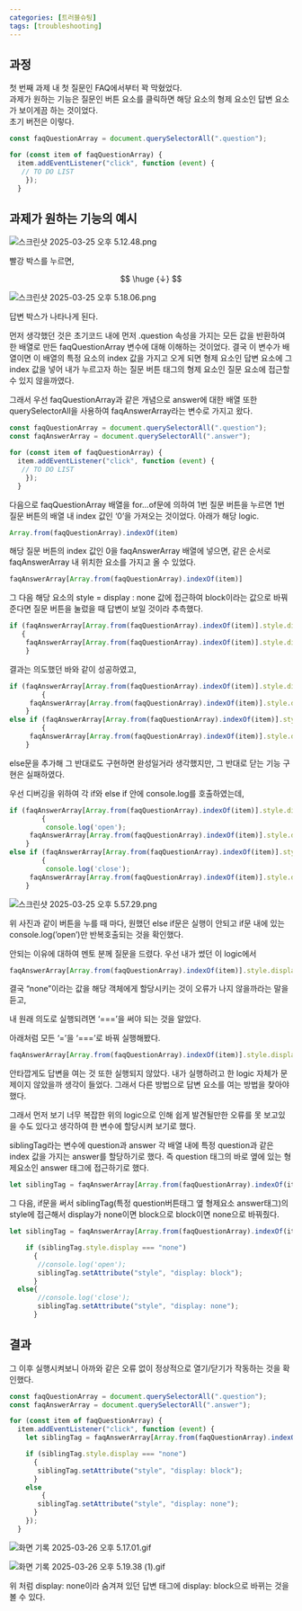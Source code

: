 ```yaml
---
categories: [트러블슈팅]
tags: [troubleshooting]
---
```


## 과정

첫 번째 과제 내 첫 질문인 FAQ에서부터 꽉 막혔었다.  
과제가 원하는 기능은 질문인 버튼 요소를 클릭하면 해당 요소의 형제 요소인 답변 요소가 보이게끔 하는 것이었다.  
초기 버전은 이렇다.

```jsx
const faqQuestionArray = document.querySelectorAll(".question");

for (const item of faqQuestionArray) {
  item.addEventListener("click", function (event) {
   // TO DO LIST
    });
  }
```

## 과제가 원하는 기능의 예시

![스크린샷 2025-03-25 오후 5.12.48.png](/assets/img/troubleshooting-1.png)

빨강 박스를 누르면,

$$
\huge {↓}
$$

![스크린샷 2025-03-25 오후 5.18.06.png](/assets/img/troubleshooting-2.png)

답변 박스가 나타나게 된다.

먼저 생각했던 것은 초기코드 내에 먼저 .question 속성을 가지는 모든 값을 반환하여 한 배열로 만든 faqQuestionArray 변수에 대해 이해하는 것이었다. 결국 이 변수가 배열이면 이 배열의 특정 요소의 index 값을 가지고 오게 되면 형제 요소인 답변 요소에 그 index 값을 넣어 내가 누르고자 하는 질문 버튼 태그의 형제 요소인 질문 요소에 접근할 수 있지 않을까였다.

그래서 우선 faqQuestionArray과 같은 개념으로 answer에 대한 배열 또한 querySelectorAll을 사용하여 faqAnswerArray라는 변수로 가지고 왔다.

```jsx
const faqQuestionArray = document.querySelectorAll(".question");
const faqAnswerArray = document.querySelectorAll(".answer");

for (const item of faqQuestionArray) {
  item.addEventListener("click", function (event) {
   // TO DO LIST
    });
  }
```

다음으로 faqQuestionArray 배열을 for…of문에 의하여 1번 질문 버튼을 누르면 1번 질문 버튼의 배열 내 index 값인 ‘0’을 가져오는 것이었다. 아래가 해당 logic.

```jsx
Array.from(faqQuestionArray).indexOf(item)
```

해당 질문 버튼의 index 값인 0을 faqAnswerArray 배열에 넣으면, 같은 순서로 faqAnswerArray 내 위치한 요소를 가지고 올 수 있었다.

```jsx
faqAnswerArray[Array.from(faqQuestionArray).indexOf(item)]
```

그 다음 해당 요소의 style = display : none 값에 접근하여 block이라는 값으로 바꿔준다면 질문 버튼을 눌렀을 때 답변이 보일 것이라 추측했다.

```jsx
if (faqAnswerArray[Array.from(faqQuestionArray).indexOf(item)].style.display = "none")
   {
    faqAnswerArray[Array.from(faqQuestionArray).indexOf(item)].style.display = "block";
    }
```

결과는 의도했던 바와 같이 성공하였고, 

```jsx
if (faqAnswerArray[Array.from(faqQuestionArray).indexOf(item)].style.display = "none") 
        {
     faqAnswerArray[Array.from(faqQuestionArray).indexOf(item)].style.display = "block";
    } 
else if (faqAnswerArray[Array.from(faqQuestionArray).indexOf(item)].style.display = "block") 
        {
     faqAnswerArray[Array.from(faqQuestionArray).indexOf(item)].style.display = "none";
    }
```

else문을 추가해 그 반대로도 구현하면 완성일거라 생각했지만, 그 반대로 닫는 기능 구현은 실패하였다.

우선 디버깅을 위하여 각 if와 else if 안에 console.log를 호출하였는데,

```jsx
if (faqAnswerArray[Array.from(faqQuestionArray).indexOf(item)].style.display = "none") 
        {
         console.log('open');
     faqAnswerArray[Array.from(faqQuestionArray).indexOf(item)].style.display = "block";
    } 
else if (faqAnswerArray[Array.from(faqQuestionArray).indexOf(item)].style.display = "block") 
        {
         console.log('close');
     faqAnswerArray[Array.from(faqQuestionArray).indexOf(item)].style.display = "none";
    }
```

![스크린샷 2025-03-25 오후 5.57.29.png](/assets/img/troubleshooting-3.png)

위 사진과 같이 버튼을 누를 때 마다, 원했던 else if문은 실행이 안되고 if문 내에 있는 console.log(’open’)만 반복호출되는 것을 확인했다.

안되는 이유에 대하여 멘토 분께 질문을 드렸다. 우선 내가 썼던 이 logic에서

```jsx
faqAnswerArray[Array.from(faqQuestionArray).indexOf(item)].style.display = "none"
```

결국 “none”이라는 값을 해당 객체에게 할당시키는 것이 오류가 나지 않을까라는 말을 듣고,

내 원래 의도로 실행되려면 ‘===’을 써야 되는 것을 알았다.

아래처럼 모든 ‘=’을 ‘===’로 바꿔 실행해봤다.

```jsx
faqAnswerArray[Array.from(faqQuestionArray).indexOf(item)].style.display === "none"
```

안타깝게도 답변을 여는 것 또한 실행되지 않았다. 내가 실행하려고 한 logic 자체가 문제이지 않았을까 생각이 들었다. 그래서 다른 방법으로 답변 요소를 여는 방법을 찾아야 했다.

그래서 먼저 보기 너무 복잡한 위의 logic으로 인해 쉽게 발견될만한 오류를 못 보고있을 수도 있다고 생각하여 한 변수에 할당시켜 보기로 했다.

siblingTag라는 변수에 question과 answer 각 배열 내에 특정 question과 같은 index 값을 가지는 answer를 할당하기로 했다. 즉 question 태그의 바로 옆에 있는 형제요소인 answer 태그에 접근하기로 했다.

```jsx
let siblingTag = faqAnswerArray[Array.from(faqQuestionArray).indexOf(item)];
```

그 다음, if문을 써서 siblingTag(특정 question버튼태그 옆 형제요소 answer태그)의 style에 접근해서 display가 none이면 block으로 block이면 none으로 바꿔줬다.

```jsx
let siblingTag = faqAnswerArray[Array.from(faqQuestionArray).indexOf(item)];

    if (siblingTag.style.display === "none")
      {
       //console.log('open');
       siblingTag.setAttribute("style", "display: block");
      }
  else{
       //console.log('close');
       siblingTag.setAttribute("style", "display: none");
      }
```

## 결과

그 이후 실행시켜보니 아까와 같은 오류 없이 정상적으로 열기/닫기가 작동하는 것을 확인했다.

```jsx
const faqQuestionArray = document.querySelectorAll(".question");
const faqAnswerArray = document.querySelectorAll(".answer");

for (const item of faqQuestionArray) {
  item.addEventListener("click", function (event) {
    let siblingTag = faqAnswerArray[Array.from(faqQuestionArray).indexOf(item)];

    if (siblingTag.style.display === "none")
      {
       siblingTag.setAttribute("style", "display: block");
      }
    else
        {
       siblingTag.setAttribute("style", "display: none");
      }
    });
  }
```

![화면 기록 2025-03-26 오후 5.17.01.gif](/assets/img/troubleshooting-4.gif)

![화면 기록 2025-03-26 오후 5.19.38 (1).gif](/assets/img/troubleshooting-5.gif)

위 처럼 display: none이라 숨겨져 있던 답변 태그에 display: block으로 바뀌는 것을 볼 수 있다.
